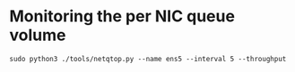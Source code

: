 # Monitoring the per NIC queue volume
```
sudo python3 ./tools/netqtop.py --name ens5 --interval 5 --throughput
```